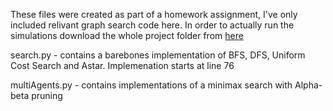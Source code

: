 These files were created as part of a homework assignment, I've only included relivant graph search code here. In order to actually run the simulations download the whole project folder from [here](https://s3-us-west-2.amazonaws.com/cs188websitecontent/projects/release/multiagent/v1/002/multiagent.zip)

search.py - contains a barebones implementation of BFS, DFS, Uniform Cost Search and Astar. Implemenation starts at line 76

multiAgents.py - contains implementations of a minimax search with Alpha-beta pruning
